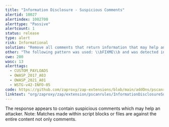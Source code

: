```yaml
---
title: "Information Disclosure - Suspicious Comments"
alertid: 10027
alertindex: 1002700
alerttype: "Passive"
alertcount: 1
status: release
type: alert
risk: Informational
solution: "Remove all comments that return information that may help an attacker and fix any underlying problems they refer to."
other: "The following pattern was used: \\bFIXME\\b and was detected in the element starting with: \"<!-- FixMe: cookie: root=true; Secure -->\", see evidence field for the suspicious comment/snippet."
cwe: 200
wasc: 13
alerttags: 
  - CUSTOM_PAYLOADS
  - OWASP_2017_A03
  - OWASP_2021_A01
  - WSTG-v42-INFO-05
code: https://github.com/zaproxy/zap-extensions/blob/main/addOns/pscanrules/src/main/java/org/zaproxy/zap/extension/pscanrules/InformationDisclosureSuspiciousCommentsScanRule.java
linktext: "org/zaproxy/zap/extension/pscanrules/InformationDisclosureSuspiciousCommentsScanRule.java"
---
```

The response appears to contain suspicious comments which may help an attacker. Note: Matches made within script blocks or files are against the entire content not only comments.
